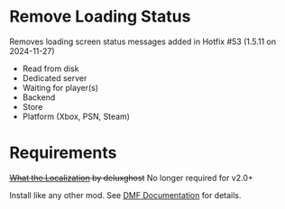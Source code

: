 # Remove Loading Status
Removes loading screen status messages added in Hotfix #53 (1.5.11 on 2024-11-27)

- Read from disk
- ﻿Dedicated server
- ﻿Waiting for player(s)
- ﻿Backend
- ﻿Store
- Platform (Xbox, PSN, Steam)

# Requirements
~~[What the Localization](https://www.nexusmods.com/warhammer40kdarktide/mods/163) by deluxghost~~ No longer required for v2.0+

Install like any other mod. See [DMF Documentation](https://dmf-docs.darkti.de/#/installing-mods) for details.
